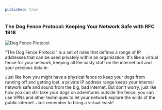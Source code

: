 ```yaml
---
published: true
---
```


### The Dog Fence Protocol: Keeping Your Network Safe with RFC 1918

![Dog Fence Protocol]({{site.baseurl}}/images/Dog_Fence_Protocol.png)

"The Dog Fence Protocol" is a set of rules that defines a range of IP addresses that can be used privately within an organization. It's like a virtual fence for your network, keeping all the nasty stuff on the internet out and your precious data in.

Just like how you might have a physical fence to keep your dogs from running off and getting lost, a private IP address range keeps your internal network safe and sound from the big, bad internet. But don't worry, just like how you can still take your dogs on adventures outside the fence, you can use VPNs and other techniques to let your network explore the wilds of the public internet. Just remember to bring a virtual leash!
